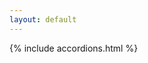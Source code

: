 ```yaml
---
layout: default
---
```


<link rel="stylesheet" src="/styles/accordion.scss">

{% include accordions.html %}
